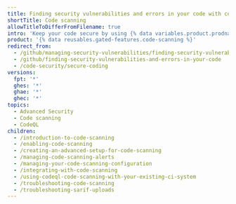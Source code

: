 ```yaml
---
title: Finding security vulnerabilities and errors in your code with code scanning
shortTitle: Code scanning
allowTitleToDifferFromFilename: true
intro: 'Keep your code secure by using {% data variables.product.prodname_code_scanning %} to identify and fix potential security vulnerabilities and other errors in your code.'
product: '{% data reusables.gated-features.code-scanning %}'
redirect_from:
  - /github/managing-security-vulnerabilities/finding-security-vulnerabilities-in-your-projects-code
  - /github/finding-security-vulnerabilities-and-errors-in-your-code
  - /code-security/secure-coding
versions:
  fpt: '*'
  ghes: '*'
  ghae: '*'
  ghec: '*'
topics:
  - Advanced Security
  - Code scanning
  - CodeQL
children:
  - /introduction-to-code-scanning
  - /enabling-code-scanning
  - /creating-an-advanced-setup-for-code-scanning
  - /managing-code-scanning-alerts
  - /managing-your-code-scanning-configuration
  - /integrating-with-code-scanning
  - /using-codeql-code-scanning-with-your-existing-ci-system
  - /troubleshooting-code-scanning
  - /troubleshooting-sarif-uploads
---
```

